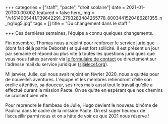 +++
categories = ["staff", "pacte", "droit scolaire"]
date = 2021-01-20T00:00:00Z
featured = false
hero_img = "/v1614005441/139642291_2793283484265778_8003441520486281355_n_hg1ug5.jpg"
tags = []
title = "Du changement dans le staff "

+++
Ces dernières semaines, l’équipe a connu quelques changements.  
  
Fin novembre, Thomas nous a rejoint pour renforcer le service juridique (dont fait déjà partie Deborah) et qui est fort sollicité. Il est présent un jour par semaine et répond au plus vite à toutes les questions juridiques que vous nous faites parvenir via [le formulaire de contact](/contact) ou directement sur l'adresse mail du service juridique (sj@lecef.org).  
  
Mi janvier, Julie, qui nous avait rejoint en février 2020, nous a quittés pour de nouvelles aventures. L’équipe et les membres retiendront d’elle son oreille attentive, sa douceur, ses rires mais aussi tout le travail qu’elle a effectué durant la mission Pacte. On se quitte en espérant que nos chemins se croisent bien vite.  
  
Pour reprendre le flambeau de Julie, Hugo devient le nouveau binôme de Paulina dans le cadre de la mission Pacte. On est super heureux de l’accueillir parmi nous et on a hâte de voir ce que 2021 nous réserve !